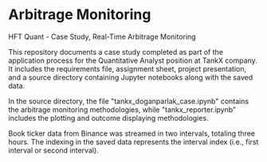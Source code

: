 # Arbitrage Monitoring
HFT Quant - Case Study, Real-Time Arbitrage Monitoring

This repository documents a case study completed as part of the application process for the Quantitative Analyst position at TankX company. It includes the requirements file, assignment sheet, project presentation, and a source directory containing Jupyter notebooks along with the saved data.

In the source directory, the file "tankx_doganparlak_case.ipynb" contains the arbitrage monitoring methodologies, while "tankx_reporter.ipynb" includes the plotting and outcome displaying methodologies.

Book ticker data from Binance was streamed in two intervals, totaling three hours. The indexing in the saved data represents the interval index (i.e., first interval or second interval).
